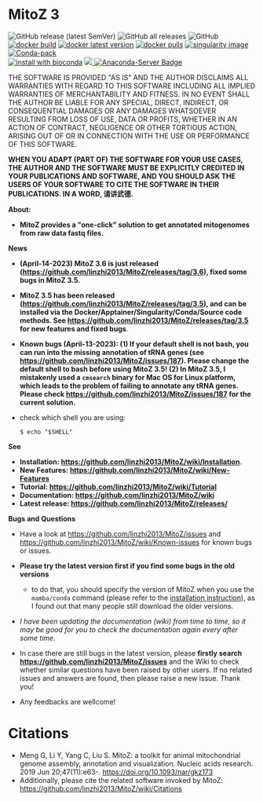 # MitoZ 3
<img alt="GitHub release (latest SemVer)" src="https://img.shields.io/github/v/release/linzhi2013/mitoz?label=Latest%20release"> <img alt="GitHub all releases" src="https://img.shields.io/github/downloads/linzhi2013/MitoZ/total?label=Github%20downloads">  <img alt="GitHub" src="https://img.shields.io/github/license/linzhi2013/mitoz?label=License">    
[![docker build](https://img.shields.io/badge/docker%20build-passing-brightgreen)](https://hub.docker.com/r/guanliangmeng/mitoz/tags) [![docker latest version](https://img.shields.io/docker/v/guanliangmeng/mitoz)](https://hub.docker.com/r/guanliangmeng/mitoz/tags) [![docker pulls](https://img.shields.io/docker/pulls/guanliangmeng/mitoz?style=flat)](https://hub.docker.com/r/guanliangmeng/mitoz/tags)  [![singularity image](https://img.shields.io/badge/Singularity%20build-passing-brightgreen)](https://github.com/linzhi2013/MitoZ/wiki/Installation#3-singularity) [![Conda-pack](https://img.shields.io/badge/conda--pack-passing-brightgreen)](https://github.com/linzhi2013/MitoZ/wiki/Installation#4-conda-pack)    
[![install with bioconda](https://img.shields.io/badge/install%20with-bioconda-brightgreen.svg?style=flat)](http://bioconda.github.io/recipes/mitoz/README.html)   [<a href="https://anaconda.org/bioconda/mitoz"> <img src="https://anaconda.org/bioconda/mitoz/badges/version.svg" /> </a>](https://anaconda.org/bioconda/mitoz/badges/version.svg)   [![Anaconda-Server Badge](https://img.shields.io/conda/dn/bioconda/mitoz)](https://anaconda.org/bioconda/mitoz)   


THE SOFTWARE IS PROVIDED "AS IS" AND THE AUTHOR DISCLAIMS ALL WARRANTIES WITH
REGARD TO THIS SOFTWARE INCLUDING ALL IMPLIED WARRANTIES OF MERCHANTABILITY
AND FITNESS. IN NO EVENT SHALL THE AUTHOR BE LIABLE FOR ANY SPECIAL, DIRECT,
INDIRECT, OR CONSEQUENTIAL DAMAGES OR ANY DAMAGES WHATSOEVER RESULTING FROM
LOSS OF USE, DATA OR PROFITS, WHETHER IN AN ACTION OF CONTRACT, NEGLIGENCE
OR OTHER TORTIOUS ACTION, ARISING OUT OF OR IN CONNECTION WITH THE USE OR
PERFORMANCE OF THIS SOFTWARE.

**WHEN YOU ADAPT (PART OF) THE SOFTWARE FOR YOUR USE CASES, THE AUTHOR AND
THE SOFTWARE MUST BE EXPLICITLY CREDITED IN YOUR PUBLICATIONS AND SOFTWARE,
AND YOU SHOULD ASK THE USERS OF YOUR SOFTWARE TO CITE THE SOFTWARE IN
THEIR PUBLICATIONS. IN A WORD, 请讲武德.**

**About:**
- **MitoZ provides a "one-click" solution to get annotated mitogenomes from raw data fastq files.**

**News**
- **(April-14-2023) MitoZ 3.6 is just released (https://github.com/linzhi2013/MitoZ/releases/tag/3.6), fixed some bugs in MitoZ 3.5.**

- **MitoZ 3.5 has been released (https://github.com/linzhi2013/MitoZ/releases/tag/3.5), and can be installed via the Docker/Apptainer/Singularity/Conda/Source code methods. See https://github.com/linzhi2013/MitoZ/releases/tag/3.5 for new features and fixed bugs**. 

- **Known bugs (April-13-2023): (1) If your default shell is not bash, you can run into the missing annotation of tRNA genes (see https://github.com/linzhi2013/MitoZ/issues/187). Please change the default shell to bash before using MitoZ 3.5! (2) In MitoZ 3.5, I mistakenly used a `cmsearch` binary for Mac OS for Linux platform, which leads to the problem of failing to annotate any tRNA genes. Please check https://github.com/linzhi2013/MitoZ/issues/187 for the current solution.** 

- check which shell you are using:
    ```
    $ echo "$SHELL"
    ```


**See**
- **Installation: https://github.com/linzhi2013/MitoZ/wiki/Installation**.
- **New Features: https://github.com/linzhi2013/MitoZ/wiki/New-Features**
- **Tutorial: https://github.com/linzhi2013/MitoZ/wiki/Tutorial**
- **Documentation: https://github.com/linzhi2013/MitoZ/wiki**
- **Latest release: https://github.com/linzhi2013/MitoZ/releases/**


**Bugs and Questions**
- Have a look at https://github.com/linzhi2013/MitoZ/issues and https://github.com/linzhi2013/MitoZ/wiki/Known-issues for known bugs or issues.

- **Please try the latest version first if you find some bugs in the old versions**
	- to do that, you should specify the version of MitoZ when you use the `mamba/conda` command (please refer to the [installation instruction](https://github.com/linzhi2013/MitoZ/wiki/Installation)), as I found out that many people still download the older versions.

- _I have been updating the documentation (wiki) from time to time, so it may be good for you to check the documentation again every after some time._

- In case there are still bugs in the latest version, please **firstly search https://github.com/linzhi2013/MitoZ/issues** and the Wiki to check whether similar questions have been raised by other users. If no related issues and answers are found, then please raise a new issue. Thank you!

- Any feedbacks are wellcome!


# Citations
- Meng G, Li Y, Yang C, Liu S. MitoZ: a toolkit for animal mitochondrial genome assembly, annotation and visualization. Nucleic acids research. 2019 Jun 20;47(11):e63-. https://doi.org/10.1093/nar/gkz173
- Additionally, please cite the related software invoked by MitoZ: https://github.com/linzhi2013/MitoZ/wiki/Citations
